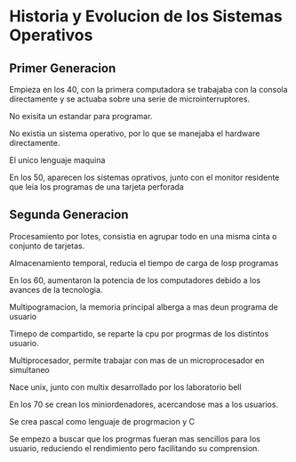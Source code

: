 # Historia y Evolucion de los Sistemas Operativos


## Primer Generacion
Empieza en los 40, con la primera computadora se trabajaba con la consola directamente y se actuaba sobre una serie de microinterruptores.

No exisita un estandar para programar.

No existia un sistema operativo, por lo que se manejaba el hardware directamente.

El unico lenguaje maquina

En los 50, aparecen los sistemas oprativos, junto con el monitor residente que leia los programas de una tarjeta perforada

## Segunda Generacion

Procesamiento por lotes, consistia en agrupar todo en una misma cinta o conjunto de tarjetas.

Almacenamiento temporal, reducia el tiempo de carga de losp programas

En los 60, aumentaron la potencia de los computadores debido a los avances de la tecnologia.

Multipogramacion, la memoria principal alberga a mas deun programa de usuario

Timepo de compartido, se reparte la cpu por progrmas de los distintos usuario.

Multiprocesador, permite trabajar con mas de un microprocesador en simultaneo

Nace unix, junto con multix desarrollado por los laboratorio bell

En los 70 se crean los miniordenadores, acercandose mas a los usuarios.

Se crea pascal como lenguaje de progrmacion y C

Se empezo a buscar que los progrmas fueran mas sencillos para los usuario, reduciendo el rendimiento pero facilitando su comprension.


##
